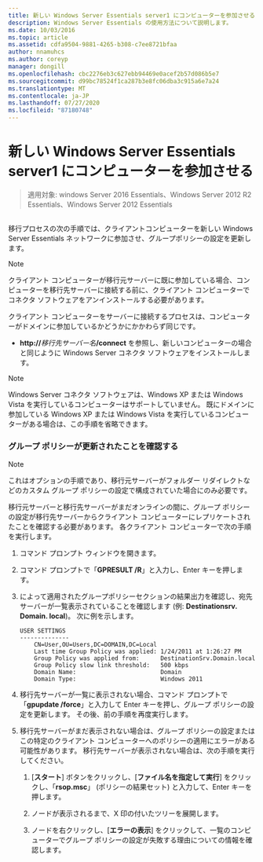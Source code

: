 ```yaml
---
title: 新しい Windows Server Essentials server1 にコンピューターを参加させる
description: Windows Server Essentials の使用方法について説明します。
ms.date: 10/03/2016
ms.topic: article
ms.assetid: cdfa9504-9881-4265-b308-c7ee8721bfaa
author: nnamuhcs
ms.author: coreyp
manager: dongill
ms.openlocfilehash: cbc2276eb3c627ebb94469e0acef2b57d086b5e7
ms.sourcegitcommit: d99bc78524f1ca287b3e8fc06dba3c915a6e7a24
ms.translationtype: MT
ms.contentlocale: ja-JP
ms.lasthandoff: 07/27/2020
ms.locfileid: "87180748"
---
```

# <a name="join-computers-to-the-new-windows-server-essentials-server1"></a>新しい Windows Server Essentials server1 にコンピューターを参加させる

>適用対象: windows Server 2016 Essentials、Windows Server 2012 R2 Essentials、Windows Server 2012 Essentials

##  <a name="BKMK_JoinComputers"></a>
 移行プロセスの次の手順では、クライアントコンピューターを新しい Windows Server Essentials ネットワークに参加させ、グループポリシーの設定を更新します。

> [!NOTE]
>  クライアント コンピューターが移行元サーバーに既に参加している場合、コンピューターを移行先サーバーに接続する前に、クライアント コンピューターでコネクタ ソフトウェアをアンインストールする必要があります。

 クライアント コンピューターをサーバーに接続するプロセスは、コンピューターがドメインに参加しているかどうかにかかわらず同じです。

- **http://**<em>移行先サーバー名</em>**/connect** を参照し、新しいコンピューターの場合と同じように Windows Server コネクタ ソフトウェアをインストールします。

> [!NOTE]
>  Windows Server コネクタ ソフトウェアは、Windows XP または Windows Vista を実行しているコンピューターはサポートしていません。 既にドメインに参加している Windows XP または Windows Vista を実行しているコンピューターがある場合は、この手順を省略できます。

### <a name="ensure-that-group-policy-has-updated"></a>グループ ポリシーが更新されたことを確認する

> [!NOTE]
>  これはオプションの手順であり、移行元サーバーがフォルダー リダイレクトなどのカスタム グループ ポリシーの設定で構成されていた場合にのみ必要です。

 移行元サーバーと移行先サーバーがまだオンラインの間に、グループ ポリシーの設定が移行先サーバーからクライアント コンピューターにレプリケートされたことを確認する必要があります。 各クライアント コンピューターで次の手順を実行します。

1.  コマンド プロンプト ウィンドウを開きます。

2.  コマンド プロンプトで「**GPRESULT /R**」と入力し、Enter キーを押します。

3.  によって適用されたグループポリシーセクションの結果出力を確認し、宛先サーバーが一覧表示されていることを確認します (例: **Destinationsrv. Domain. local**)。 次に例を示します。

    ```
    USER SETTINGS
    --------------
        CN=User,OU=Users,DC=DOMAIN,DC=Local
        Last time Group Policy was applied: 1/24/2011 at 1:26:27 PM
        Group Policy was applied from:      DestinationSrv.Domain.local
        Group Policy slow link threshold:   500 kbps
        Domain Name:                        Domain
        Domain Type:                        Windows 2011

    ```

4.  移行先サーバーが一覧に表示されない場合、コマンド プロンプトで「**gpupdate /force**」と入力して Enter キーを押し、グループ ポリシーの設定を更新します。 その後、前の手順を再度実行します。

5.  移行先サーバーがまだ表示されない場合は、グループ ポリシーの設定またはこの特定のクライアント コンピューターへのポリシーの適用にエラーがある可能性があります。 移行先サーバーが表示されない場合は、次の手順を実行してください。

    1.  [**スタート**] ボタンをクリックし、[**ファイル名を指定して実行**] をクリックし、「**rsop.msc**」 (ポリシーの結果セット) と入力して、Enter キーを押します。

    2.  ノードが表示されるまで、X 印の付いたツリーを展開します。

    3.  ノードを右クリックし、[**エラーの表示**] をクリックして、一覧のコンピューターでグループ ポリシーの設定が失敗する理由についての情報を確認します。
